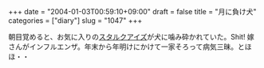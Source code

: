+++
date = "2004-01-03T00:59:10+09:00"
draft = false
title = "月に負け犬"
categories = ["diary"]
slug = "1047"
+++

朝目覚めると、お気に入りの<a href="http://www.eyewear-kairos.com/starck.htm">スタルクアイズ</a>が犬に噛み砕かれていた。Shit!
嫁さんがインフルエンザ。年末から年明けにかけて一家そろって病気三昧。とほほ・・
